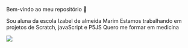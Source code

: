 Bem-vindo ao meu repositório 👋

Sou aluna da escola Izabel de almeida Marim
Estamos trabalhando em projetos de Scratch, javaScript e P5JS
Quero me formar em medicina 

![](https://tenor.com/bil7x.gif)
